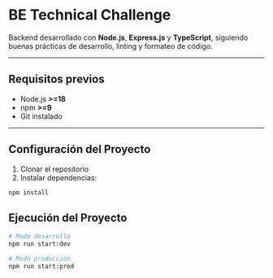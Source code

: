 # BE Technical Challenge

Backend desarrollado con **Node.js**, **Express.js** y **TypeScript**, siguiendo buenas prácticas de desarrollo, linting y formateo de código.

---

## Requisitos previos
- Node.js **>=18**
- npm **>=9**
- Git instalado

---

## Configuración del Proyecto

1. Clonar el repositorio
2. Instalar dependencias:
```bash
npm install
```

## Ejecución del Proyecto

```bash
# Modo desarrollo
npm run start:dev

# Modo producción
npm run start:prod
```